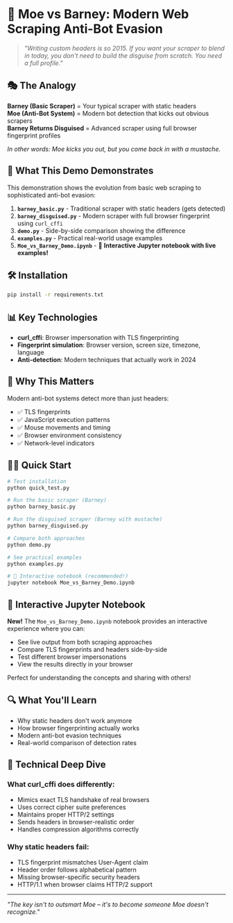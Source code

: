 # 🍺 Moe vs Barney: Modern Web Scraping Anti-Bot Evasion

> *"Writing custom headers is so 2015. If you want your scraper to blend in today, you don't need to build the disguise from scratch. You need a full profile."*

## 🎭 The Analogy

**Barney (Basic Scraper)** = Your typical scraper with static headers  
**Moe (Anti-Bot System)** = Modern bot detection that kicks out obvious scrapers  
**Barney Returns Disguised** = Advanced scraper using full browser fingerprint profiles  

*In other words: Moe kicks you out, but you come back in with a mustache.*

## 🚀 What This Demo Demonstrates

This demonstration shows the evolution from basic web scraping to sophisticated anti-bot evasion:

1. **`barney_basic.py`** - Traditional scraper with static headers (gets detected)
2. **`barney_disguised.py`** - Modern scraper with full browser fingerprint using `curl_cffi`
3. **`demo.py`** - Side-by-side comparison showing the difference
4. **`examples.py`** - Practical real-world usage examples
5. **`Moe_vs_Barney_Demo.ipynb`** - 📓 **Interactive Jupyter notebook with live examples!**

## 🛠️ Installation

```bash
pip install -r requirements.txt
```

## 📊 Key Technologies

- **curl_cffi**: Browser impersonation with TLS fingerprinting
- **Fingerprint simulation**: Browser version, screen size, timezone, language
- **Anti-detection**: Modern techniques that actually work in 2024

## 🎯 Why This Matters

Modern anti-bot systems detect more than just headers:
- ✅ TLS fingerprints
- ✅ JavaScript execution patterns  
- ✅ Mouse movements and timing
- ✅ Browser environment consistency
- ✅ Network-level indicators

## 🏃‍♂️ Quick Start

```bash
# Test installation
python quick_test.py

# Run the basic scraper (Barney)
python barney_basic.py

# Run the disguised scraper (Barney with mustache)
python barney_disguised.py

# Compare both approaches
python demo.py

# See practical examples
python examples.py

# 📓 Interactive notebook (recommended!)
jupyter notebook Moe_vs_Barney_Demo.ipynb
```

## 📓 Interactive Jupyter Notebook

**New!** The `Moe_vs_Barney_Demo.ipynb` notebook provides an interactive experience where you can:
- See live output from both scraping approaches
- Compare TLS fingerprints and headers side-by-side
- Test different browser impersonations
- View the results directly in your browser

Perfect for understanding the concepts and sharing with others!

## 🔍 What You'll Learn

- Why static headers don't work anymore
- How browser fingerprinting actually works
- Modern anti-bot evasion techniques
- Real-world comparison of detection rates

## 🔬 Technical Deep Dive

### What curl_cffi does differently:
- Mimics exact TLS handshake of real browsers
- Uses correct cipher suite preferences
- Maintains proper HTTP/2 settings
- Sends headers in browser-realistic order
- Handles compression algorithms correctly

### Why static headers fail:
- TLS fingerprint mismatches User-Agent claim
- Header order follows alphabetical pattern
- Missing browser-specific security headers
- HTTP/1.1 when browser claims HTTP/2 support

---

*"The key isn't to outsmart Moe – it's to become someone Moe doesn't recognize."* 